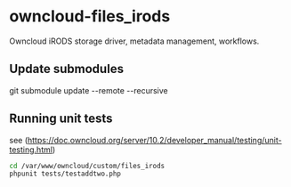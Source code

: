 # owncloud-files_irods

Owncloud iRODS storage driver, metadata management, workflows.


## Update submodules
git submodule update --remote --recursive


## Running unit tests

see (https://doc.owncloud.org/server/10.2/developer_manual/testing/unit-testing.html)
``` bash
cd /var/www/owncloud/custom/files_irods
phpunit tests/testaddtwo.php
```
